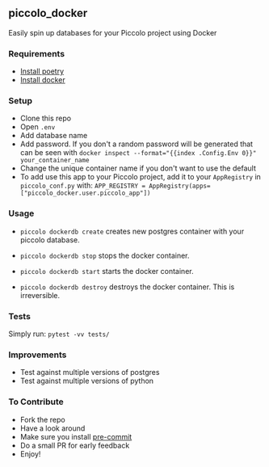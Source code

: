 ## piccolo_docker
Easily spin up databases for your Piccolo project using Docker

### Requirements
- [Install poetry](https://python-poetry.org/docs/#installation)
- [Install docker](https://docs.docker.com/get-docker/)

### Setup

- Clone this repo
- Open `.env`
- Add database name
- Add password. If you don't a random password will be generated that can be seen with `docker inspect --format="{{index .Config.Env 0}}" your_container_name`
- Change the unique container name if you don't want to use the default
- To add use this app to your Piccolo project, add it to your `AppRegistry` in `piccolo_conf.py` with: `APP_REGISTRY = AppRegistry(apps=["piccolo_docker.user.piccolo_app"])`


### Usage
- `piccolo dockerdb create`
creates new postgres container with your piccolo database.

- `piccolo dockerdb stop`
stops the docker container.

- `piccolo dockerdb start`
starts the docker container.

- `piccolo dockerdb destroy`
destroys the docker container. This is irreversible.

### Tests
Simply run:
`pytest -vv tests/`

### Improvements
- Test against multiple versions of postgres
- Test against multiple versions of python

### To Contribute
- Fork the repo
- Have a look around
- Make sure you install [pre-commit](https://pre-commit.com/)
- Do a small PR for early feedback
- Enjoy!
